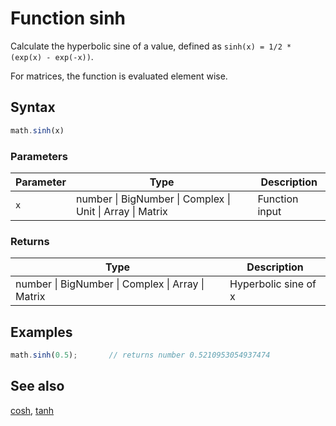 <!-- Note: This file is automatically generated from source code comments. Changes made in this file will be overridden. -->

# Function sinh

Calculate the hyperbolic sine of a value,
defined as `sinh(x) = 1/2 * (exp(x) - exp(-x))`.

For matrices, the function is evaluated element wise.


## Syntax

```js
math.sinh(x)
```

### Parameters

Parameter | Type | Description
--------- | ---- | -----------
`x` | number &#124; BigNumber &#124; Complex &#124; Unit &#124; Array &#124; Matrix | Function input

### Returns

Type | Description
---- | -----------
number &#124; BigNumber &#124; Complex &#124; Array &#124; Matrix | Hyperbolic sine of x


## Examples

```js
math.sinh(0.5);       // returns number 0.5210953054937474
```


## See also

[cosh](cosh.md),
[tanh](tanh.md)
